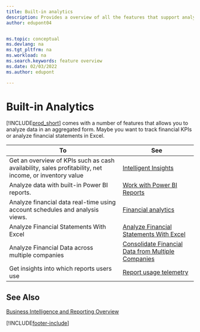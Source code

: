 ```yaml
---
title: Built-in analytics
description: Provides a overview of all the features that support analytics tasks in the Business Central product.
author: edupont04


ms.topic: conceptual
ms.devlang: na
ms.tgt_pltfrm: na
ms.workload: na
ms.search.keywords: feature overview
ms.date: 02/03/2022
ms.author: edupont

---
```

# Built-in Analytics

[!INCLUDE[prod_short](includes/prod_short.md)] comes with a number of features that allows you to analyze data in an aggregated form. Maybe you want to track financial KPIs or analyze financial statements in Excel.

| To | See |
| --- | --- |
|Get an overview of KPIs such as cash availability, sales profitability, net income, or inventory value | [Intelligent Insights](about-intelligent-cloud.md) |
|Analyze data with built-in Power BI reports. | [Work with Power BI Reports](across-working-with-powerbi.md) |
|Analyze financial data real-time using account schedules and analysis views.| [Financial analytics](bi.md) |
|Analyze Financial Statements With Excel | [Analyze Financial Statements With Excel](finance-analyze-excel.md) |
|Analyze Financial Data across multiple companies | [Consolidate Financial Data from Multiple Companies](finance-consolidated-company-reporting.md) |
|Get insights into which reports users use| [Report usage telemetry](/dynamics365/business-central/dev-itpro/administration/telemetry-reports-trace)|

## See Also

[Business Intelligence and Reporting Overview](reports-use-reports.md)


[!INCLUDE[footer-include](includes/footer-banner.md)]